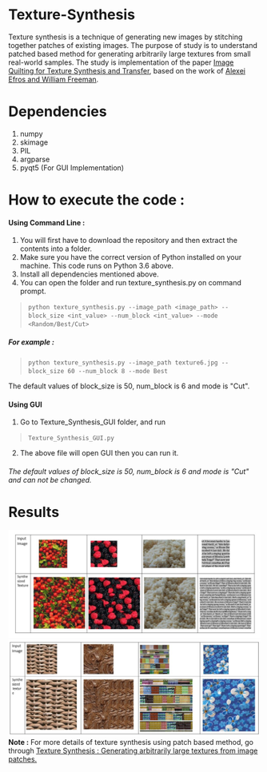 # Texture-Synthesis
Texture synthesis is a technique of generating new images by stitching together patches of existing images. The purpose of study is to understand
patched based method for generating arbitrarily large textures from small real-world samples. The study is implementation of the paper 
[Image Quilting for Texture Synthesis and Transfer](https://people.eecs.berkeley.edu/~efros/research/quilting.html),
based on the work of [Alexei Efros and William Freeman](https://github.com/lschlessinger1/image-quilting). 

# Dependencies
1. numpy
2. skimage
3. PIL
4. argparse
5. pyqt5 (For GUI Implementation)

# How to execute the code :
#### Using Command Line :
1. You will first have to download the repository and then extract the contents into a folder.
2. Make sure you have the correct version of Python installed on your machine. This code runs on Python 3.6 above.
3. Install all dependencies mentioned above.
4. You can open the folder and run texture_synthesis.py on command prompt.
> `python texture_synthesis.py --image_path <image_path> --block_size <int_value> --num_block <int_value> --mode <Random/Best/Cut>`
##### For example :
> `python texture_synthesis.py --image_path texture6.jpg --block_size 60 --num_block 8 --mode Best`

The default values of block_size is 50, num_block is 6 and mode is "Cut".
#### Using GUI
1. Go to Texture_Synthesis_GUI folder, and run
> `Texture_Synthesis_GUI.py`
2. The above file will open GUI then you can run it.

###### The default values of block_size is 50, num_block is 6 and mode is "Cut" and can not be changed. 
# Results
![Outpu1](https://github.com/Devashi-Choudhary/Texture-Synthesis/blob/master/Results/output1.jpg)
![Outpu2](https://github.com/Devashi-Choudhary/Texture-Synthesis/blob/master/Results/output2.jpg)
**Note :** For more details of texture synthesis using patch based method, go through [Texture Synthesis : Generating arbitrarily large textures from image patches.](https://medium.com/@Devashi_Choudhary/texture-synthesis-generating-arbitrarily-large-textures-from-image-patches-32dd49e2d637)
